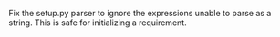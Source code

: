 Fix the setup.py parser to ignore the expressions unable to parse as a string. This is safe for initializing a requirement.

